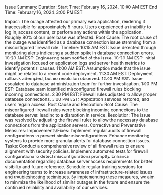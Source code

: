 
Issue Summary:
Duration:
Start Time: February 16, 2024, 10:00 AM EST
End Time: February 16, 2024, 3:00 PM EST

Impact:
The outage affected our primary web application, rendering it inaccessible for approximately 5 hours. Users experienced an inability to log in, access content, or perform any actions within the application. Roughly 80% of our user base was affected.
Root Cause:
The root cause of the outage was identified as a database connection issue stemming from a misconfigured firewall rule.
Timeline:
10:15 AM EST: Issue detected through monitoring alerts indicating a sudden spike in database connection errors.
10:20 AM EST: Engineering team notified of the issue.
10:30 AM EST: Initial investigation focused on application logs and server health metrics to identify potential causes.
11:00 AM EST: Assumption made that the issue might be related to a recent code deployment.
11:30 AM EST: Deployment rollback attempted, but no resolution observed.
12:00 PM EST: Issue escalated to database administration team for further investigation.
1:00 PM EST: Database team identified misconfigured firewall rules blocking incoming connections.
2:30 PM EST: Firewall rules adjusted to allow proper database connections.
3:00 PM EST: Application services restored, and users regain access.
Root Cause and Resolution:
Root Cause:
The misconfigured firewall rules were blocking incoming connections to the database server, leading to a disruption in service.
Resolution:
The issue was resolved by adjusting the firewall rules to allow the necessary database connections from the application servers.
Corrective and Preventative Measures:
Improvements/Fixes:
Implement regular audits of firewall configurations to prevent similar misconfigurations.
Enhance monitoring systems to provide more granular alerts for database connection issues.
Tasks:
Conduct a comprehensive review of all firewall rules to ensure alignment with security policies.
Implement automated tests for firewall configurations to detect misconfigurations promptly.
Enhance documentation regarding database server access requirements for better visibility and future reference.
Schedule regular training sessions for engineering teams to increase awareness of infrastructure-related issues and troubleshooting techniques.
By implementing these measures, we aim to minimize the likelihood of similar outages in the future and ensure the continued reliability and availability of our services.

